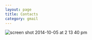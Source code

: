 ```yaml
---
layout: page
title: Contacts
category: gmail
---
```


![screen shot 2014-10-05 at 2 13 40 pm](https://cloud.githubusercontent.com/assets/6171781/4519447/69073f3a-4cbb-11e4-8055-738fa8f5d746.png)
